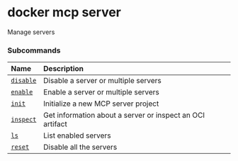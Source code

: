 # docker mcp server

<!---MARKER_GEN_START-->
Manage servers

### Subcommands

| Name                               | Description                                               |
|:-----------------------------------|:----------------------------------------------------------|
| [`disable`](mcp_server_disable.md) | Disable a server or multiple servers                      |
| [`enable`](mcp_server_enable.md)   | Enable a server or multiple servers                       |
| [`init`](mcp_server_init.md)       | Initialize a new MCP server project                       |
| [`inspect`](mcp_server_inspect.md) | Get information about a server or inspect an OCI artifact |
| [`ls`](mcp_server_ls.md)           | List enabled servers                                      |
| [`reset`](mcp_server_reset.md)     | Disable all the servers                                   |



<!---MARKER_GEN_END-->

